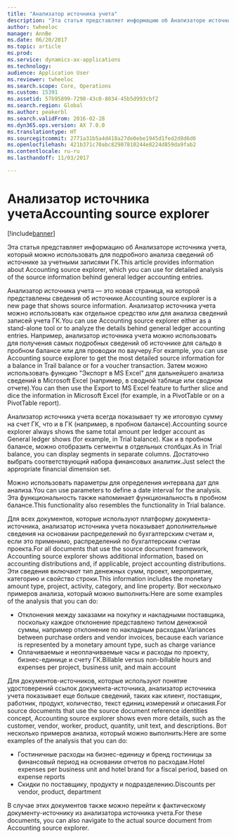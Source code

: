 ```yaml
---
title: "Анализатор источника учета"
description: "Эта статья представляет информацию об Анализаторе источника учета, который можно использовать для подробного анализа сведений об источнике за учетными записями ГК."
author: twheeloc
manager: AnnBe
ms.date: 06/20/2017
ms.topic: article
ms.prod: 
ms.service: dynamics-ax-applications
ms.technology: 
audience: Application User
ms.reviewer: twheeloc
ms.search.scope: Core, Operations
ms.custom: 15391
ms.assetid: 57b95899-7298-43c0-8034-45b5d993cbf2
ms.search.region: Global
ms.author: peakerbl
ms.search.validFrom: 2016-02-28
ms.dyn365.ops.version: AX 7.0.0
ms.translationtype: HT
ms.sourcegitcommit: 2771a31b5a4d418a27de0ebe1945d1fed2d8d6d6
ms.openlocfilehash: 421b371c70abc82907810244e8224d859da9fab2
ms.contentlocale: ru-ru
ms.lasthandoff: 11/03/2017

---
```


# <a name="accounting-source-explorer"></a><span data-ttu-id="f66d1-103">Анализатор источника учета</span><span class="sxs-lookup"><span data-stu-id="f66d1-103">Accounting source explorer</span></span>

[!include[banner](../includes/banner.md)]


<span data-ttu-id="f66d1-104">Эта статья представляет информацию об Анализаторе источника учета, который можно использовать для подробного анализа сведений об источнике за учетными записями ГК.</span><span class="sxs-lookup"><span data-stu-id="f66d1-104">This article provides information about Accounting source explorer, which you can use for detailed analysis of the source information behind general ledger accounting entries.</span></span>

<span data-ttu-id="f66d1-105">Анализатор источника учета — это новая страница, на которой представлены сведения об источнике.</span><span class="sxs-lookup"><span data-stu-id="f66d1-105">Accounting source explorer is a new page that shows source information.</span></span> <span data-ttu-id="f66d1-106">Анализатор источника учета можно использовать как отдельное средство или для анализа сведений записей учета ГК.</span><span class="sxs-lookup"><span data-stu-id="f66d1-106">You can use Accounting source explorer either as a stand-alone tool or to analyze the details behind general ledger accounting entries.</span></span> <span data-ttu-id="f66d1-107">Например, анализатор источника учета можно использовать для получения самых подробных сведений об источнике для сальдо в пробном балансе или для проводки по ваучеру.</span><span class="sxs-lookup"><span data-stu-id="f66d1-107">For example, you can use Accounting source explorer to get the most detailed source information for a balance in Trail balance or for a voucher transaction.</span></span> <span data-ttu-id="f66d1-108">Затем можно использовать функцию "Экспорт в MS Excel" для дальнейшего анализа сведений в Microsoft Excel (например, в сводной таблице или сводном отчете).</span><span class="sxs-lookup"><span data-stu-id="f66d1-108">You can then use the Export to MS Excel feature to further slice and dice the information in Microsoft Excel (for example, in a PivotTable or on a PivotTable report).</span></span>

<span data-ttu-id="f66d1-109">Анализатор источника учета всегда показывает ту же итоговую сумму на счет ГК, что и в ГК (например, в пробном балансе).</span><span class="sxs-lookup"><span data-stu-id="f66d1-109">Accounting source explorer always shows the same total amount per ledger account as General ledger shows (for example, in Trial balance).</span></span> <span data-ttu-id="f66d1-110">Как и в пробном балансе, можно отобразить сегменты в отдельных столбцах.</span><span class="sxs-lookup"><span data-stu-id="f66d1-110">As in Trial balance, you can display segments in separate columns.</span></span> <span data-ttu-id="f66d1-111">Достаточно выбрать соответствующий набора финансовых аналитик.</span><span class="sxs-lookup"><span data-stu-id="f66d1-111">Just select the appropriate financial dimension set.</span></span> 

<span data-ttu-id="f66d1-112">Можно использовать параметры для определения интервала дат для анализа.</span><span class="sxs-lookup"><span data-stu-id="f66d1-112">You can use parameters to define a date interval for the analysis.</span></span> <span data-ttu-id="f66d1-113">Эта функциональность также напоминает функциональность в пробном балансе.</span><span class="sxs-lookup"><span data-stu-id="f66d1-113">This functionality also resembles the functionality in Trial balance.</span></span>

<span data-ttu-id="f66d1-114">Для всех документов, которые используют платформу документа-источника, анализатор источника учета показывает дополнительные сведения на основании распределений по бухгалтерским счетам и, если это применимо, распределений по бухгалтерским счетам проекта.</span><span class="sxs-lookup"><span data-stu-id="f66d1-114">For all documents that use the source document framework, Accounting source explorer shows additional information, based on accounting distributions and, if applicable, project accounting distributions.</span></span> <span data-ttu-id="f66d1-115">Эти сведения включают тип денежных сумм, проект, мероприятие, категорию и свойство строки.</span><span class="sxs-lookup"><span data-stu-id="f66d1-115">This information includes the monetary amount type, project, activity, category, and line property.</span></span> <span data-ttu-id="f66d1-116">Вот несколько примеров анализа, который можно выполнить:</span><span class="sxs-lookup"><span data-stu-id="f66d1-116">Here are some examples of the analysis that you can do:</span></span>

-   <span data-ttu-id="f66d1-117">Отклонения между заказами на покупку и накладными поставщика, поскольку каждое отклонение представлено типом денежной суммы, например отклонение по накладным расходам.</span><span class="sxs-lookup"><span data-stu-id="f66d1-117">Variances between purchase orders and vendor invoices, because each variance is represented by a monetary amount type, such as charge variance</span></span>
-   <span data-ttu-id="f66d1-118">Оплачиваемые и неоплачиваемые часы и расходы по проекту, бизнес-единице и счету ГК.</span><span class="sxs-lookup"><span data-stu-id="f66d1-118">Billable versus non-billable hours and expenses per project, business unit, and main account</span></span>

<span data-ttu-id="f66d1-119">Для документов-источников, которые используют понятие удостоверений ссылок документа-источника, анализатор источника учета показывает еще больше сведений, таких как клиент, поставщик, работник, продукт, количество, текст единиц измерений и описания.</span><span class="sxs-lookup"><span data-stu-id="f66d1-119">For source documents that use the source document reference identities concept, Accounting source explorer shows even more details, such as the customer, vendor, worker, product, quantity, unit text, and descriptions.</span></span> <span data-ttu-id="f66d1-120">Вот несколько примеров анализа, который можно выполнить:</span><span class="sxs-lookup"><span data-stu-id="f66d1-120">Here are some examples of the analysis that you can do:</span></span>

-   <span data-ttu-id="f66d1-121">Гостиничные расходы на бизнес-единицу и бренд гостиницы за финансовый период на основании отчетов по расходам.</span><span class="sxs-lookup"><span data-stu-id="f66d1-121">Hotel expenses per business unit and hotel brand for a fiscal period, based on expense reports</span></span>
-   <span data-ttu-id="f66d1-122">Скидки по поставщику, продукту и подразделению.</span><span class="sxs-lookup"><span data-stu-id="f66d1-122">Discounts per vendor, product, department</span></span>

<span data-ttu-id="f66d1-123">В случае этих документов также можно перейти к фактическому документу-источнику из анализатора источника учета.</span><span class="sxs-lookup"><span data-stu-id="f66d1-123">For these documents, you can also navigate to the actual source document from Accounting source explorer.</span></span>




